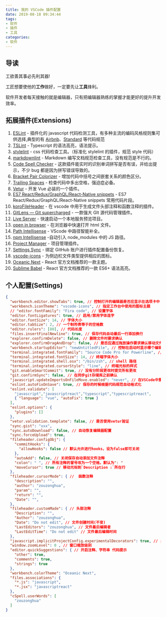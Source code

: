 ```yaml
---
title: 我的 VSCode 插件配置
date: 2019-08-18 09:34:44
tags:
- 软件
- 插件
- 工具
categories:
- 软件
---
```


## 导读

工欲善其事必先利其器!

工匠想要使他的**工作**做好，一定要先让**工具**锋利。

软件开发者每天接触的就是编辑器，只有把编辑器熟练的掌握才能更好的提升开发效率。

## 拓展插件(Extensions)

1. [ESLint](https://marketplace.visualstudio.com/items?itemName=dbaeumer.vscode-eslint) - 插件化的 javascript 代码检测工具，有多种主流的编码风格规则集可供选择,典型的有 [Airbnb](https://link.juejin.im/?target=https%3A%2F%2Fwww.npmjs.com%2Fpackage%2Feslint-config-airbnb)、[Standard](https://github.com/standard/eslint-config-standard) 等代码规范
2. [TSLint](https://marketplace.visualstudio.com/items?itemName=ms-vscode.vscode-typescript-tslint-plugin) - Typescript 的语法高亮，语法提示。
3. [stylelint](https://marketplace.visualstudio.com/items?itemName=shinnn.stylelint) - css 代码检查工具。（标准化 stylelint 的插件，规范 style 代码）
4. [markdownlint](https://marketplace.visualstudio.com/items?itemName=DavidAnson.vscode-markdownlint) - Markdown 编写文档规范检查工具，没有规范是不行的。
5. [Code Spell Checker](https://marketplace.visualstudio.com/items?itemName=streetsidesoftware.code-spell-checker) - 这款插件能实时的识别单词拼写是否有误，并给出提示，不少 bug 都是因为拼写错误导致的。
6. [Bracket Pair Colorizer](https://marketplace.visualstudio.com/items?itemName=CoenraadS.bracket-pair-colorizer) - 增加代码中括号之间嵌套关系的颜色区分。
7. [Trailing Spaces](https://marketplace.visualstudio.com/items?itemName=shardulm94.trailing-spaces) - 检查代码中多出空格，强迫症必备。
8. [Vetur](https://marketplace.visualstudio.com/items?itemName=octref.vetur) - 开发 Vue 必装的一个插件。
9. [ES7 React/Redux/GraphQL/React-Native snippets](https://marketplace.visualstudio.com/items?itemName=dsznajder.es7-react-js-snippets) - ES7 React/Redux/GraphQL/React-Native snippets 常用代码片段。
10. [koroFileHeader](https://marketplace.visualstudio.com/items?itemName=OBKoro1.korofileheader) - 在 vscode 中用于生成文件头部注释和函数注释的插件。
11. [GitLens — Git supercharged](https://marketplace.visualstudio.com/items?itemName=eamodio.gitlens) - 一款强大 GIt 源代码管理插件。
12. [Live Server](https://marketplace.visualstudio.com/items?itemName=ritwickdey.LiveServer) - 快速启动一个本地服务预览项目。
13. [open in browser](https://marketplace.visualstudio.com/items?itemName=techer.open-in-browser) - 在浏览器中快速打开 html 文件。
14. [Path Intellisense](https://marketplace.visualstudio.com/items?itemName=christian-kohler.path-intellisense) - VScode 中路径智能补全。
15. [npm Intellisense](https://marketplace.visualstudio.com/items?itemName=christian-kohler.npm-intellisense)  -自动引入 node_modules 中的 JS 路径。
16. [Project Manager](https://marketplace.visualstudio.com/items?itemName=alefragnani.project-manager) - 项目管理插件。
17. [Settings Sync](https://marketplace.visualstudio.com/items?itemName=Shan.code-settings-sync) - 绑定 GitHub 账户进行插件配置备份恢复。
18. [vscode-icons](https://marketplace.visualstudio.com/items?itemName=vscode-icons-team.vscode-icons) - 为侧边栏文件类型提供相应的图标。
19. [Oceanic Next](https://marketplace.visualstudio.com/items?itemName=mhartington.Oceanic-Next) - React 官方文档推荐的一款主题。
20. [Sublime Babel](https://marketplace.visualstudio.com/items?itemName=joshpeng.sublime-babel-vscode) - React 官方文档推荐的一款 ES6+ 语法高亮。

## 个人配置(Settings)

```json
{
  "workbench.editor.showTabs": true, // 控制打开的编辑器是否应显示在选项卡中
  "workbench.iconTheme": "vscode-icons", // 指定工作台中使用的图标主题
  // "editor.fontFamily": "Fira code", // 设置字体
  "editor.fontLigatures": true, // 启用/禁用字体连字
  "editor.fontSize": 14, // 字体大小
  "editor.tabSize": 2, // 一个制符表等于的空格数
  "editor.rulers": [80], // 代码长度
  "files.insertFinalNewline": true, // 保存代码自动最后一行添加换行
  "explorer.confirmDelete": false, // 删除文件时要求确认
  "explorer.confirmDragAndDrop": false, // 是否应通过拖放操作要求确认移动文件和文件夹
  "workbench.startupEditor": "newUntitledFile", // 控制在启动时显示哪个编辑器，如果没有从前一个会话恢复。
  "terminal.integrated.fontFamily": "Source Code Pro for Powerline", // 终端设置字体
  "terminal.integrated.fontSize": 14, // 终端字体大小
  "terminal.integrated.shell.osx": "/bin/zsh", // shell 路径
  "terminal.integrated.cursorStyle": "line", // 终端光标的样式
  "git.enableSmartCommit": true, // 没有分阶段更改时提交所有更改
  "git.confirmSync": false, // 在同步git存储库之前确认
  "javascript.updateImportsOnFileMove.enabled": "never", // 在VSCode中重命名或移动文件时，启用/禁用导入路径的自动更新。需要在工作区中使用TypeScript 2.9或更高版本。
  "eslint.autoFixOnSave": true, // 保存的时候根据代码规范自动格式化
  "eslint.validate": [
    "javascript","javascriptreact","typescript","typescriptreact",
    { "language": "vue", "autoFix": true }
  ],
  "eslint.options": {
    "plugins": []
  },
  "vetur.validation.template": false, // 是否使用vetur验证
  "sync.gist": "xxx",
  "sync.autoDownload": false, // 自动恢复编辑器配置
  "sync.forceUpload": true,
  "fileheader.configObj": {
    "commitHooks": {
      "allowHooks": false // 默认允许进行hooks，设为false即可关闭
    },
    "autoAdd": false, // 关闭保存自动添加文件注释
    "colon": " ", // 所有注释的冒号改为一个空格，默认为": "
    "moveCursor": true // 移动光标到`Description :`所在行
  },
  "fileheader.cursorMode": { //  函数注释
    "description": "",
    "author": "zouzonghua",
    "param": "",
    "return": "",
    "Date": "",
  },
  "fileheader.customMade": { // 头部注释
    "Description": "",
    "Author": "zouzonghua",
    "Date": "Do not edit", // 文件创建时间(不变)
    "LastEditors": "zouzonghua", // 文件最后编辑者
    "LastEditTime": "Do not edit" // 文件最后编辑时间
  },
  "javascript.implicitProjectConfig.experimentalDecorators": true, // 关闭实验装饰器警告
  "window.zoomLevel": 0 , // 窗口缩放级别
  "editor.quickSuggestions": { // 开启注释、字符串 代码提示
    "other": true,
    "comments": true,
    "strings": true
  },
  "workbench.colorTheme": "Oceanic Next",
  "files.associations": {
    "*.js": "javascript",
    "*.jsx": "javascriptreact"
  },
  "cSpell.userWords": [
    "zouzonghua"
  ]
}


```
